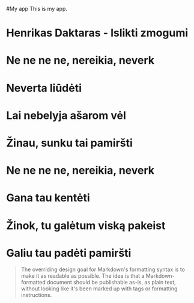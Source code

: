 #My app
This is my app.

# Henrikas Daktaras - Islikti zmogumi


# Ne ne ne ne, nereikia, neverk

# Neverta liūdėti

# Lai nebelyja ašarom vėl

# Žinau, sunku tai pamiršti

# Ne ne ne ne, nereikia, neverk

# Gana tau kentėti

# Žinok, tu galėtum viską pakeist

# Galiu tau padėti pamiršti

> The overriding design goal for Markdown's
> formatting syntax is to make it as readable
> as possible. The idea is that a
> Markdown-formatted document should be
> publishable as-is, as plain text, without
> looking like it's been marked up with tags
> or formatting instructions.





